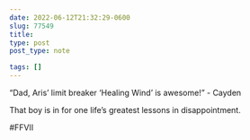 ```yaml
---
date: 2022-06-12T21:32:29-0600
slug: 77549
title: 
type: post
post_type: note

tags: []
---
```

“Dad, Aris’ limit breaker ‘Healing Wind’ is awesome!” - Cayden


That boy is in for one life’s greatest lessons in disappointment.


#FFVII



